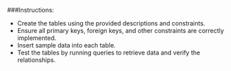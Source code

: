###Instructions:
- Create the tables using the provided descriptions and constraints.
- Ensure all primary keys, foreign keys, and other constraints are correctly implemented.
- Insert sample data into each table.
- Test the tables by running queries to retrieve data and verify the relationships.
